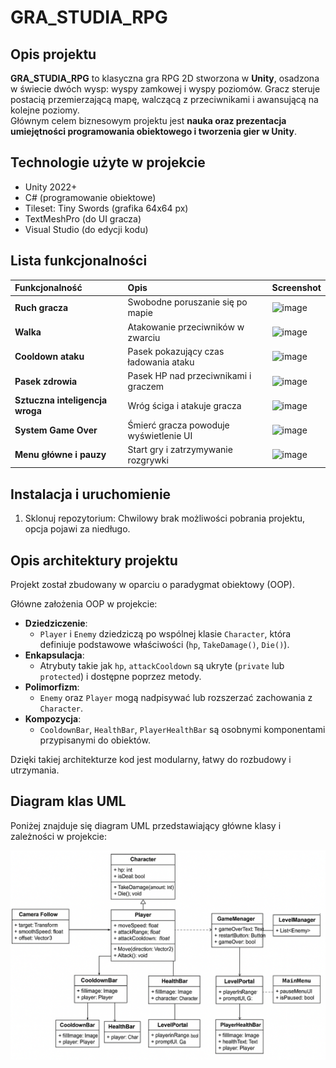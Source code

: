 # GRA_STUDIA_RPG

## Opis projektu
**GRA_STUDIA_RPG** to klasyczna gra RPG 2D stworzona w **Unity**, osadzona w świecie dwóch wysp: wyspy zamkowej i wyspy poziomów. Gracz steruje postacią przemierzającą mapę, walczącą z przeciwnikami i awansującą na kolejne poziomy.  
Głównym celem biznesowym projektu jest **nauka oraz prezentacja umiejętności programowania obiektowego i tworzenia gier w Unity**.

## Technologie użyte w projekcie
- Unity 2022+
- C# (programowanie obiektowe)
- Tileset: Tiny Swords (grafika 64x64 px)
- TextMeshPro (do UI gracza)
- Visual Studio (do edycji kodu)

## Lista funkcjonalności

| Funkcjonalność             | Opis                                      | Screenshot                |
|:----------------------------|:-----------------------------------------|:---------------------------|
| **Ruch gracza**             | Swobodne poruszanie się po mapie          | ![image](https://github.com/user-attachments/assets/79d37da6-2a20-4843-a471-488d353dfe24) |
| **Walka**                   | Atakowanie przeciwników w zwarciu         | ![image](https://github.com/user-attachments/assets/0811acfb-c519-401e-9087-717f6a20ddcf) |
| **Cooldown ataku**          | Pasek pokazujący czas ładowania ataku     | ![image](https://github.com/user-attachments/assets/63569e07-841d-4d19-ba91-87f72393b0a2) |
| **Pasek zdrowia**           | Pasek HP nad przeciwnikami i graczem      | ![image](https://github.com/user-attachments/assets/8ebf17c4-c806-4d2c-b553-48b06647b57b) |
| **Sztuczna inteligencja wroga** | Wróg ściga i atakuje gracza           | ![image](https://github.com/user-attachments/assets/004102b9-ce0a-4039-8181-33713c387937) |
| **System Game Over**        | Śmierć gracza powoduje wyświetlenie UI    | ![image](https://github.com/user-attachments/assets/bb14340f-1a04-4de5-905b-ecb91d7a1959) |
| **Menu główne i pauzy**     | Start gry i zatrzymywanie rozgrywki       | ![image](https://github.com/user-attachments/assets/f8f800a7-f9b2-4c92-8659-75f9d32c164d) |

## Instalacja i uruchomienie

1. Sklonuj repozytorium:
   Chwilowy brak możliwości pobrania projektu, opcja pojawi za niedługo.

## Opis architektury projektu

Projekt został zbudowany w oparciu o paradygmat obiektowy (OOP).

Główne założenia OOP w projekcie:
- **Dziedziczenie**: 
  - `Player` i `Enemy` dziedziczą po wspólnej klasie `Character`, która definiuje podstawowe właściwości (`hp`, `TakeDamage()`, `Die()`).
- **Enkapsulacja**: 
  - Atrybuty takie jak `hp`, `attackCooldown` są ukryte (`private` lub `protected`) i dostępne poprzez metody.
- **Polimorfizm**: 
  - `Enemy` oraz `Player` mogą nadpisywać lub rozszerzać zachowania z `Character`.
- **Kompozycja**: 
  - `CooldownBar`, `HealthBar`, `PlayerHealthBar` są osobnymi komponentami przypisanymi do obiektów.

Dzięki takiej architekturze kod jest modularny, łatwy do rozbudowy i utrzymania.

## Diagram klas UML

Poniżej znajduje się diagram UML przedstawiający główne klasy i zależności w projekcie:

![UML Diagram](Diagram_UML_RPG.png)

